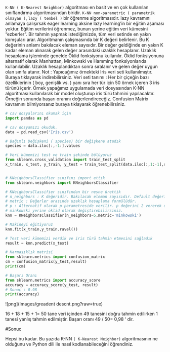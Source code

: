 ```K-NN ( K-Nearest Neighbor)``` algoritması en basit ve en çok kullanılan sınıflandırma algoritmasından biridir. ```K-NN non-parametric ( parametrik olmayan )```, ```lazy ( tembel )``` bir öğrenme algoritmasıdır. lazy kavramını anlamaya çalışırsak eager learning aksine lazy learning’in bir eğitim aşaması yoktur. Eğitim verilerini öğrenmez, bunun yerine eğitim veri kümesini “ezberler”. Bir tahmin yapmak istediğimizde, tüm veri setinde en yakın komşuları arar.
Algoritmanın çalışmasında bir K değeri belirlenir. Bu K değerinin anlamı bakılacak eleman sayısıdır. Bir değer geldiğinde en yakın K kadar eleman alınarak gelen değer arasındaki uzaklık hesaplanır. Uzaklık hesaplama işleminde genelde Öklid fonksiyonu kullanılır. Öklid fonksiyonuna alternatif olarak Manhattan, Minkowski ve Hamming fonksiyonlarıda kullanılabilir. Uzaklık hesaplandıktan sonra sıralanır ve gelen değer uygun olan sınıfa atanır.
Not : Yapıcağımız örnekteki Iris veri seti kullanılmıştır. Buraya tıklayarak indirebilirsiniz.
Veri seti tanımı : Her bir çiçeğin bazı özelliklerinin ( boy, genişlik vs. ) yanı sıra her tür için 50 örnek içeren 3 iris türünü içerir.
Örnek yapağımız uygulamada veri dosyasından K-NN algoritması kullanılarak bir model oluşturup iris türü tahmini yapılacaktır.
Örneğin sonunda başarı oranını değerlendireceğiz. Confusion Matrix kavramını bilmiyorsanız buraya tıklayarak öğrenebilirsiniz.

```python
# csv dosyalarını okumak için
import pandas as pd

# csv dosyamızı okuduk.
data = pd.read_csv('Iris.csv')

# Bağımlı Değişkeni ( species) bir değişkene atadık
species = data.iloc[:,-1:].values

# Veri kümemizi test ve train şekinde bölüyoruz
from sklearn.cross_validation import train_test_split
x_train, x_test, y_train, y_test = train_test_split(data.iloc[:,1:-1],species,test_size=0.33,random_state=0)


# KNeighborsClassifier sınıfını import ettik
from sklearn.neighbors import KNeighborsClassifier

# KNeighborsClassifier sınıfından bir nesne ürettik
# n_neighbors : K değeridir. Bakılacak eleman sayısıdır. Default değeri 5'tir.
# metric : Değerler arasında uzaklık hesaplama formülüdür.
# p : Alternatif olarak p parametreside verilir. p değerini 2 vererek uzaklık hesaplama formülünü
# minkowski yerine öklid olarak değiştirebilirsiniz.
knn = KNeighborsClassifier(n_neighbors=5,metric='minkowski')

# Makineyi eğitiyoruz
knn.fit(x_train,y_train.ravel())

# Test veri kümemizi verdik ve iris türü tahmin etmesini sağladık
result = knn.predict(x_test)

# Karmaşıklık matrisi
from sklearn.metrics import confusion_matrix
cm = confusion_matrix(y_test,result)
print(cm)

# Başarı Oranı
from sklearn.metrics import accuracy_score
accuracy = accuracy_score(y_test, result)
# Sonuç : 0.98
print(accuracy)
```
![png](Images/greadent descnt.png?raw=true)

16 + 18 + 15 + 1= 50 tane veri içinden 49 tanesini doğru tahmin edilirken 1 tanesi yanlış tahmin edilmiştir.
Başarı oranı 49 / 50= 0,98 ‘ dir.

#Sonuc

Hepsi bu kadar. Bu yazıda K-NN ```( K-Nearest Neighbor)``` algoritmasının ne olduğunu ve Python dili ile nasıl kodlanabileceğini öğrendiniz.
